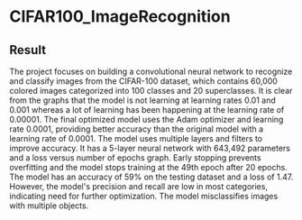 # CIFAR100_ImageRecognition


## Result
The project focuses on building a convolutional neural network to recognize and classify images from the CIFAR-100 dataset, which contains 60,000 colored images categorized into 100 classes and 20 superclasses. It is clear from the graphs that the model is not learning at learning rates 0.01 and 0.001 whereas a lot of learning has been happening at the learning rate of 0.00001. The final optimized model uses the Adam optimizer and learning rate 0.0001, providing better accuracy than the original model with a learning rate of 0.0001.
The model uses multiple layers and filters to improve accuracy. It has a 5-layer neural network with 643,492 parameters and a loss versus number of epochs graph. Early stopping prevents overfitting and the model stops training at the 49th epoch after 20 epochs. The model has an accuracy of 59% on the testing dataset and a loss of 1.47. However, the model's precision and recall are low in most categories, indicating need for further optimization. The model misclassifies images with multiple objects.

